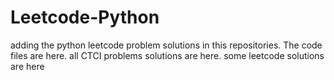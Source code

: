 # Leetcode-Python
adding the python leetcode problem solutions in this repositories. 
The code files are here.
all CTCI problems solutions are here.
some leetcode solutions are here














































































































































